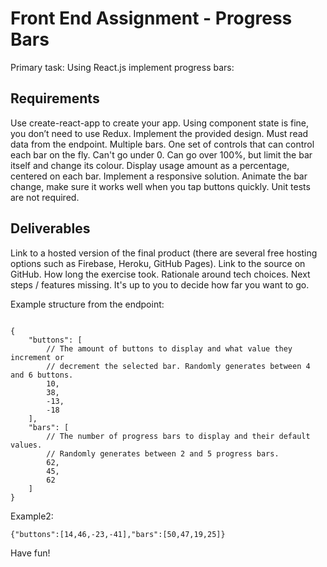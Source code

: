 # Front End Assignment - Progress Bars
Primary task: Using React.js implement progress bars:


## Requirements
Use create-react-app to create your app.
Using component state is fine, you don’t need to use Redux.
Implement the provided design.
Must read data from the endpoint.
Multiple bars.
One set of controls that can control each bar on the fly.
Can't go under 0.
Can go over 100%, but limit the bar itself and change its colour.
Display usage amount as a percentage, centered on each bar.
Implement a responsive solution.
Animate the bar change, make sure it works well when you tap buttons quickly.
Unit tests are not required.

## Deliverables
Link to a hosted version of the final product (there are several free hosting options such as Firebase, Heroku, GitHub Pages).
Link to the source on GitHub.
How long the exercise took.
Rationale around tech choices.
Next steps / features missing.
It's up to you to decide how far you want to go.

Example structure from the endpoint:
~~~~

{  
    "buttons": [
        // The amount of buttons to display and what value they increment or
        // decrement the selected bar. Randomly generates between 4 and 6 buttons.
        10,
        38,
        -13,
        -18
    ],
    "bars": [
        // The number of progress bars to display and their default values.
        // Randomly generates between 2 and 5 progress bars.
        62,
        45,
        62
    ]
}
~~~~

Example2:

~~~~
{"buttons":[14,46,-23,-41],"bars":[50,47,19,25]}
~~~~

Have fun!
